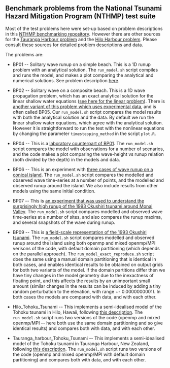 Benchmark problems from the National Tsunami Hazard Mitigation Program (NTHMP) test suite
-----------------------------------------------------------------------------------------

Most of the test problems here were set-up based on problem descriptions in this [NTHMP benchmarking repository](https://github.com/rjleveque/nthmp-benchmark-problems). However there are other sources for the [Tauranga Harbour problem](http://coastal.usc.edu/currents_workshop/problems/prob3.html) and the [Hilo Harbour problem](http://coastal.usc.edu/currents_workshop/problems/prob2.html). Please consult these sources for detailed problem descriptions and data.

The problems are:

* BP01 -- Solitary wave runup on a simple beach. This is a 1D runup problem with an analytical solution. The `run_model.sh` script compiles and runs the model, and makes a plot comparing the analytical and numerical solutions. See problem description [here](https://github.com/rjleveque/nthmp-benchmark-problems/blob/master/BP01-DmitryN-Single_wave_on_simple_beach/description.pdf).

* BP02 -- Solitary wave on a composite beach. This is a 1D wave propagation problem, which has an exact analytical solution for the linear shallow water equations ([see here for the linear problem](https://github.com/rjleveque/nthmp-benchmark-problems/blob/master/BP02-DmitryN-Solitary_wave_on_composite_beach_analytic/description.pdf)). There is [another variant of this problem which uses experimental data](https://github.com/rjleveque/nthmp-benchmark-problems/blob/master/BP05-ElenaT-Solitary_wave_on_composite_beach_laboratory/BP5_description.pdf), and is often called BP05. Our `run_model.sh` script compares the model results with both the analytical solution and the data. By default we run the linear shallow water equations, which agree with the analytical solution. However it is straightforward to run the test with the nonlinear equations by changing the parameter `timestepping_method` in the script `plot.R`.

* BP04 -- This is a [laboratory counterpart of BP01](https://github.com/rjleveque/nthmp-benchmark-problems/blob/master/BP04-JosephZ-Single_wave_on_simple_beach/Benchmark4_description.pdf). The `run_model.sh` script compares the model with observations for a number of scenarios, and the code makes a plot comparing the wave-height vs runup relation (both divided by the depth) in the models and data.

* BP06 -- This is an experiment with [three cases of wave runup on a conical island](https://github.com/rjleveque/nthmp-benchmark-problems/tree/master/BP06-FrankG-Solitary_wave_on_a_conical_island). The `run_model.sh` script compares the modelled and observed wave time-series at a number of points, and the modelled and observed runup around the island. We also include results from other models using the same initial condition.

* BP07 -- This is [an experiment that was used to understand the surprisingly high runup of the 1993 Okushiri tsunami around Monai Valley](https://github.com/rjleveque/nthmp-benchmark-problems/blob/master/BP07-DmitryN-Monai_valley_beach/Matsuyama_Tanaka2001.pdf). The `run_model.sh` script compares modelled and observed wave time-series at a number of sites, and also compares the runup maxima, and several snapshots of the wave during runup.

* BP09 -- This is [a field-scale representation of the 1993 Okushiri tsunami](https://github.com/rjleveque/nthmp-benchmark-problems/blob/master/BP09-FrankG-Okushiri_island/Description.pdf). The `run_model.sh` script compares modelled and observed runup around the island using both openmp and mixed openmp/MPI verisons of the code, with default domain partitioning (which depends on the parallel approach). The `run_model_exact_reproduce.sh` script does the same using a manual domain partitioning that is identical in both cases, and enables identical results to be obtained on output grids for both two variants of the model. If the domain partitions differ then we have tiny changes in the model geometry due to the inexactness of floating point, and this affects the results by an unimportant small amount (similar changes in the results can be induced by adding a tiny random perturbation to the elevation, with range +- 0.0000000001). In both cases the models are compared with data, and with each other.

* Hilo_Tohoku_Tsunami -- This implements a semi-idealised model of the Tohoku tsunami in Hilo, Hawaii, following [this description](http://coastal.usc.edu/currents_workshop/problems/prob2.html). The `run_model.sh` script runs two versions of the code (openmp and mixed openmp/MPI -- here both use the same domain partitioning and so give identical results) and compares both with data, and with each other.

* Tauranga_harbour_Tohoku_Tsunami -- This implements a semi-idealised model of the Tohoku tsunami in Tauranga Harbour, New Zealand, following [this description](http://coastal.usc.edu/currents_workshop/problems/prob3.html). The `run_model.sh` script runs two versions of the code (openmp and mixed openmp/MPI with default domain partitioning) and compares both with data, and with each other.
